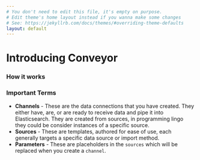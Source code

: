 ```yaml
---
# You don't need to edit this file, it's empty on purpose.
# Edit theme's home layout instead if you wanna make some changes
# See: https://jekyllrb.com/docs/themes/#overriding-theme-defaults
layout: default
---
```


# Introducing Conveyor

### How it works


### Important Terms

 - **Channels** - These are the data connections that you have created. They either have, are, or are ready to receive data and pipe it into Elasticsearch. They are created from sources, in programming lingo they could be consider instances of a specific source.
 - **Sources** - These are templates, authored for ease of use, each generally targets a specific data source or import method.
 - **Parameters** - These are placeholders in the `sources` which will be replaced when you create a `channel`.